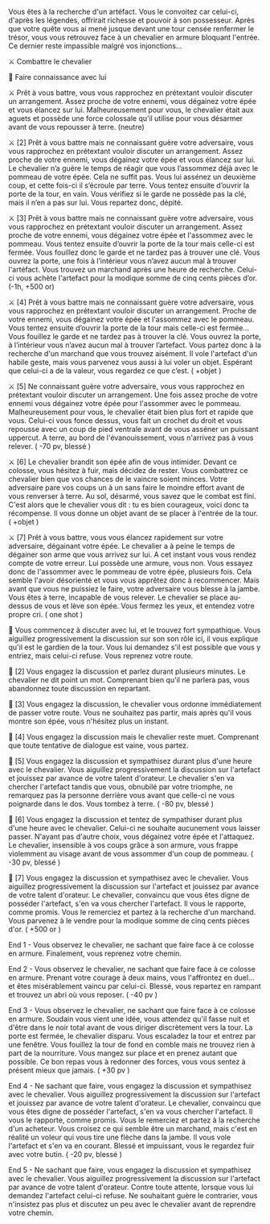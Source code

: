 Vous êtes à la recherche d'un artéfact. Vous le convoitez car celui-ci, d'après les légendes, offrirait richesse et pouvoir à son possesseur. Après que votre quête vous ai mené jusque devant une tour censée renfermer le trésor, vous vous retrouvez face à un chevalier en armure bloquant l'entrée. Ce dernier reste impassible malgré vos injonctions...

⚔️ Combattre le chevalier

🤝 Faire connaissance avec lui

⚔️ Prêt à vous battre, vous vous rapprochez en prétextant vouloir discuter un arrangement. Assez proche de votre ennemi, vous dégainez votre épée et vous élancez sur lui. Malheureusement pour vous, le chevalier était aux aguets et possède une force colossale qu’il utilise pour vous désarmer avant de vous repousser à terre. (neutre)

⚔️ [2] Prêt à vous battre mais ne connaissant guère votre adversaire, vous vous rapprochez en prétextant vouloir discuter un arrangement. Assez proche de votre ennemi, vous dégainez votre épée et vous élancez sur lui. Le chevalier n’a guère le temps de réagir que vous l’assommez déjà avec le pommeau de votre épée. Cela ne suffit pas. Vous lui assénez un deuxième coup, et cette fois-ci il s’écroule par terre. Vous tentez ensuite d’ouvrir la porte de la tour, en vain. Vous vérifiez si le garde ne possède pas la clé, mais il n’en a pas sur lui. Vous repartez donc, dépité.

⚔️ [3] Prêt à vous battre mais ne connaissant guère votre adversaire, vous vous rapprochez en prétextant vouloir discuter un arrangement. Assez proche de votre ennemi, vous dégainez votre épée et l'assommez avec le pommeau. Vous tentez ensuite d’ouvrir la porte de la tour mais celle-ci est fermée. Vous fouillez donc le garde et ne tardez pas à trouver une clé. Vous ouvrez la porte, une fois à l’intérieur vous n’avez aucun mal à trouver l'artéfact. Vous trouvez un marchand après une heure de recherche. Celui-ci vous achète l'artefact pour la modique somme de cinq cents pièces d’or. (-1h, +500 or)

⚔️ [4] Prêt à vous battre mais ne connaissant guère votre adversaire, vous vous rapprochez en prétextant vouloir discuter un arrangement. Proche de votre ennemi, vous dégainez votre épée et l'assommez avec le pommeau. Vous tentez ensuite d’ouvrir la porte de la tour mais celle-ci est fermée... Vous fouillez le garde et ne tardez pas à trouver la clé. Vous ouvrez la porte, à l’intérieur vous n’avez aucun mal à trouver l’artefact. Vous partez donc à la recherche d'un marchand que vous trouvez aisément. Il vole l'artefact d'un habile geste, mais vous parvenez vous aussi à lui voler un objet. Espérant que celui-ci a de la valeur, vous regardez ce que c’est. ( +objet )

⚔️ [5] Ne connaissant guère votre adversaire, vous vous rapprochez en prétextant vouloir discuter un arrangement. Une fois assez proche de votre ennemi vous dégainez votre épée pour l'assommer avec le pommeau. Malheureusement pour vous, le chevalier était bien plus fort et rapide que vous. Celui-ci vous fonce dessus, vous fait un crochet du droit et vous repousse avec un coup de pied ventrale avant de vous asséner un puissant uppercut. A terre, au bord de l'évanouissement, vous n'arrivez pas à vous relever. ( -70 pv, blessé ) 

⚔️ [6] Le chevalier brandit son épée afin de vous intimider. Devant ce colosse, vous hésitez à fuir, mais décidez de rester. Vous combattrez ce chevalier bien que vos chances de le vaincre soient minces. Votre adversaire pare vos coups un à un sans faire le moindre effort avant de vous renverser à terre. Au sol, désarmé, vous savez que le combat est fini. C'est alors que le chevalier vous dit : tu es bien courageux, voici donc ta récompense. Il vous donne un objet avant de se placer à l'entrée de la tour.
( +objet )

⚔️ [7] Prêt à vous battre, vous vous élancez rapidement sur votre adversaire, dégainant votre épée. Le chevalier a à peine le temps de dégainer son arme que vous arrivez sur lui. A cet instant vous vous rendez compte de votre erreur. Lui possède une armure, vous non. Vous essayez donc de l'assommer avec le pommeau de votre épée, plusieurs fois. Cela semble l'avoir désorienté et vous vous apprêtez donc à recommencer. Mais avant que vous ne puissiez le faire, votre adversaire vous blesse à la jambe. Vous êtes à terre, incapable de vous relever. Le chevalier se place au-dessus de vous et lève son épée. Vous fermez les yeux, et entendez votre propre cri. ( one shot )

🤝 Vous commencez à discuter avec lui, et le trouvez fort sympathique. Vous aiguillez progressivement la discussion sur son son rôle ici, il vous explique qu'il est le gardien de la tour. Vous lui demandez s'il est possible que vous y entriez, mais celui-ci refuse. Vous reprenez votre route.

🤝 [2] Vous engagez la discussion et parlez durant plusieurs minutes. Le chevalier ne dit point un mot. Comprenant bien qu'il ne parlera pas, vous abandonnez toute discussion en repartant.

🤝 [3] Vous engagez la discussion, le chevalier vous ordonne immédiatement de passer votre route. Vous ne souhaitez pas partir, mais après qu'il vous montre son épée, vous n'hésitez plus un instant.

🤝 [4] Vous engagez la discussion mais le chevalier reste muet. Comprenant que toute tentative de dialogue est vaine, vous partez.

🤝 [5] Vous engagez la discussion et sympathisez durant plus d'une heure avec le chevalier. Vous aiguillez progressivement la discussion sur l'artefact et jouissez par avance de votre talent d'orateur. Le chevalier s'en va chercher l'artefact tandis que vous, obnubilé par votre triomphe, ne remarquez pas la personne derrière vous avant que celle-ci ne vous poignarde dans le dos. Vous tombez à terre. ( -80 pv, blessé )

🤝 [6] Vous engagez la discussion et tentez de sympathiser durant plus d'une heure avec le chevalier. Celui-ci ne souhaite aucunement vous laisser passer. N'ayant pas d'autre choix, vous dégainez votre épée et l'attaquez. Le chevalier, insensible à vos coups grâce à son armure, vous frappe violemment au visage avant de vous assommer d'un coup de pommeau. ( -30 pv, blessé )

🤝 [7] Vous engagez la discussion et sympathisez avec le chevalier. Vous aiguillez progressivement la discussion sur l'artefact et jouissez par avance de votre talent d'orateur. Le chevalier, convaincu que vous êtes digne de posséder l'artefact, s'en va vous chercher l'artefact. Il vous le rapporte, comme promis. Vous le remerciez et partez à la recherche d'un marchand. Vous parvenez à le vendre pour la modique somme de cinq cents pièces d'or. ( +500 or )

End 1 - Vous observez le chevalier, ne sachant que faire face à ce colosse en armure. Finalement, vous reprenez votre chemin.

End 2 - Vous observez le chevalier, ne sachant que faire face à ce colosse en armure. Prenant votre courage à deux mains, vous l'affrontez en duel... et êtes misérablement vaincu par celui-ci. Blessé, vous repartez en rampant et trouvez un abri où vous reposer. ( -40 pv )

End 3 - Vous observez le chevalier, ne sachant que faire face à ce colosse en armure. Soudain vous vient une idée, vous attendez qu'il fasse nuit et d'être dans le noir total avant de vous diriger discrètement vers la tour. La porte est fermée, le chevalier disparu. Vous escaladez la tour et entrez par une fenêtre. Vous fouillez la tour de fond en comble mais ne trouvez rien à part de la nourriture. Vous mangez sur place et en prenez autant que possible. Ce bon repas vous à redonner des forces, vous vous sentez à présent mieux que jamais. ( +30 pv )

End 4 - Ne sachant que faire, vous engagez la discussion et sympathisez avec le chevalier. Vous aiguillez progressivement la discussion sur l'artefact et jouissez par avance de votre talent d'orateur. Le chevalier, convaincu que vous êtes digne de posséder l'artefact, s'en va vous chercher l'artefact. Il vous le rapporte, comme promis. Vous le remerciez et partez à la recherche d'un acheteur. Vous croisez ce qui semble être un marchand, mais c'est en réalité un voleur qui vous tire une flèche dans la jambe. Il vous vole l'artefact et s'en va en courant. Blessé et impuissant, vous le regardez fuir avec votre butin. ( -20 pv, blessé )

End 5 - Ne sachant que faire, vous engagez la discussion et sympathisez avec le chevalier. Vous aiguillez progressivement la discussion sur l'artefact par avance de votre talent d'orateur. Contre toute attente, lorsque vous lui demandez l'artefact celui-ci refuse. Ne souhaitant guère le contrarier, vous n'insistez pas plus et discutez un peu avec le chevalier avant de reprendre votre chemin.
